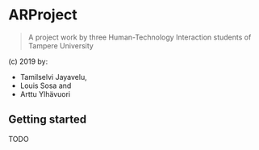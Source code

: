 # ARProject

> A project work by three Human-Technology Interaction students of Tampere University

(c) 2019 by:

- Tamilselvi Jayavelu,
- Louis Sosa and
- Arttu Ylhävuori

## Getting started

TODO

